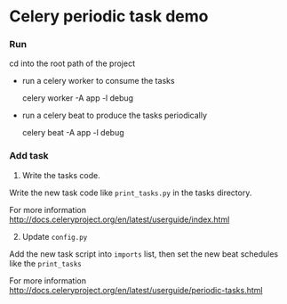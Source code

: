 # Celery periodic task demo


### Run

cd into the root path of the project


- run a celery worker to consume the tasks

    celery worker -A app -l debug

- run a celery beat to produce the tasks periodically

    celery beat -A app -l debug


### Add task

1. Write the tasks code.

Write the new task code like `print_tasks.py` in the tasks directory.

For more information <http://docs.celeryproject.org/en/latest/userguide/index.html>

2. Update `config.py`

Add the new task script into `imports` list, then set the new beat schedules like the `print_tasks`

For more information <http://docs.celeryproject.org/en/latest/userguide/periodic-tasks.html>
